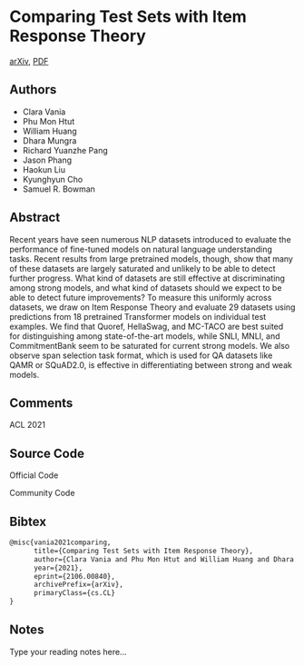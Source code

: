 
# Comparing Test Sets with Item Response Theory

[arXiv](https://arxiv.org/abs/2106.0840), [PDF](https://arxiv.org/pdf/2106.0840.pdf)

## Authors

- Clara Vania
- Phu Mon Htut
- William Huang
- Dhara Mungra
- Richard Yuanzhe Pang
- Jason Phang
- Haokun Liu
- Kyunghyun Cho
- Samuel R. Bowman

## Abstract

Recent years have seen numerous NLP datasets introduced to evaluate the performance of fine-tuned models on natural language understanding tasks. Recent results from large pretrained models, though, show that many of these datasets are largely saturated and unlikely to be able to detect further progress. What kind of datasets are still effective at discriminating among strong models, and what kind of datasets should we expect to be able to detect future improvements? To measure this uniformly across datasets, we draw on Item Response Theory and evaluate 29 datasets using predictions from 18 pretrained Transformer models on individual test examples. We find that Quoref, HellaSwag, and MC-TACO are best suited for distinguishing among state-of-the-art models, while SNLI, MNLI, and CommitmentBank seem to be saturated for current strong models. We also observe span selection task format, which is used for QA datasets like QAMR or SQuAD2.0, is effective in differentiating between strong and weak models.

## Comments

ACL 2021

## Source Code

Official Code



Community Code



## Bibtex

```tex
@misc{vania2021comparing,
      title={Comparing Test Sets with Item Response Theory}, 
      author={Clara Vania and Phu Mon Htut and William Huang and Dhara Mungra and Richard Yuanzhe Pang and Jason Phang and Haokun Liu and Kyunghyun Cho and Samuel R. Bowman},
      year={2021},
      eprint={2106.00840},
      archivePrefix={arXiv},
      primaryClass={cs.CL}
}
```

## Notes

Type your reading notes here...

